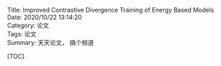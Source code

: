 Title: Improved Contrastive Divergence Training of Energy Based Models     
Date: 2020/10/22 13:14:20    
Category:  论文  
Tags: 论文     
Summary:   天天论文， 搞个频道  

[TOC]







